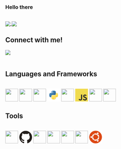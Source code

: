 ### Hello there
<br/>
<a href="https://github.com/tavisit/github-readme-stats">
  <img align="center" src="https://github-readme-stats.vercel.app/api?username=tavisit&hide=stars,issues&count_private=true&show_icons=true&theme=gotham"/>
</a>
<a href="https://github.com/tavisit/github-readme-stats">
  <img align="center" src="https://github-readme-stats.vercel.app/api/top-langs/?username=tavisit&layout=compact&theme=gotham" />
</a>
<br/>
<h2>Connect with me!</h2>
<a href="https://www.linkedin.com/in/octavianmmatei/">
  <img align="center" src="https://img.shields.io/badge/linkedin-%230077B5.svg?&style=for-the-badge&logo=linkedin&logoColor=white" />
</a>
<br/><br/>
<h2>Languages and Frameworks</h2>
<br/>
<code><img height="40" width="40" src="https://seeklogo.com/images/C/c-sharp-c-logo-02F17714BA-seeklogo.com.png"></code>
<code><img height="40" width="40" src="https://www.naveedashfaq.me/img/c++.png"></code>
<code><img height="40" width="40" src="https://cdn.iconscout.com/icon/free/png-512/c-programming-569564.png"></code>
<code><img height="40" width="40" src="https://raw.githubusercontent.com/github/explore/80688e429a7d4ef2fca1e82350fe8e3517d3494d/topics/python/python.png"></code>
<code><img height="40" width="40" src="https://images.vexels.com/media/users/3/166401/isolated/preview/b82aa7ac3f736dd78570dd3fa3fa9e24-java-programming-language-icon-by-vexels.png"></code>
<code><img height="40" width="40" src="https://raw.githubusercontent.com/github/explore/80688e429a7d4ef2fca1e82350fe8e3517d3494d/topics/javascript/javascript.png"></code>
<code><img height="40" width="40" src="https://upload.wikimedia.org/wikipedia/commons/thumb/a/a3/.NET_Logo.svg/456px-.NET_Logo.svg.png"></code>
<code><img height="40" width="40" src="https://logos-download.com/wp-content/uploads/2021/01/Spring_Logo.svg"></code>
<h2>Tools</h2>
<br/>
<code><img height="40" width="40" src="https://upload.wikimedia.org/wikipedia/commons/thumb/3/3f/Git_icon.svg/1024px-Git_icon.svg.png"></code>
<code><img height="40" width="40" src="https://raw.githubusercontent.com/github/explore/80688e429a7d4ef2fca1e82350fe8e3517d3494d/topics/github-api/github-api.png"></code>
<code><img height="40" width="40" src="https://www.seekpng.com/png/detail/127-1274498_unity3d-unity-game-engine-logo.png"></code>
<code><img height="40" width="40" src="https://1000logos.net/wp-content/uploads/2020/08/Visual-Studio-Logo.png"></code>
<code><img height="40" width="40" src="https://cdn.worldvectorlogo.com/logos/visual-studio-code-1.svg"></code>
<code><img height="40" width="40" src="https://www.docker.com/sites/default/files/d8/2019-07/vertical-logo-monochromatic.png"></code>
<code><img height="40" width="40" src="https://raw.githubusercontent.com/github/explore/80688e429a7d4ef2fca1e82350fe8e3517d3494d/topics/ubuntu/ubuntu.png"></code>

<br/>
<!--
**tavisit/tavisit** is a ✨ _special_ ✨ repository because its `README.md` (this file) appears on your GitHub profile.

Here are some ideas to get you started:

- 🔭 I’m currently working on ...
- 🌱 I’m currently learning ...
- 👯 I’m looking to collaborate on ...
- 🤔 I’m looking for help with ...
- 💬 Ask me about ...
- 📫 How to reach me: ...
- 😄 Pronouns: ...
- ⚡ Fun fact: ...
-->
